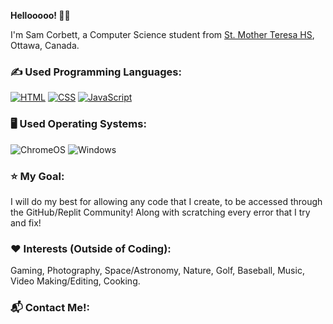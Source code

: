 **Hellooooo! 👋😊**
<p>I'm Sam Corbett, a Computer Science student from <a href="http://mths.ca">St. Mother Teresa HS</a>, Ottawa, Canada.</p>

### ✍ Used Programming Languages:
<p>
 <a href="https://github.com/search?q=user%3Asam-corbett+language%3Ahtml"><img alt="HTML" src="https://img.shields.io/badge/HTML-E34F26.svg?logo=html5&logoColor=white"></a>
 <a href="https://github.com/search?q=user%3Asam-corbett+language%3Acss"><img alt="CSS" src="https://img.shields.io/badge/CSS-1572B6.svg?logo=css3&logoColor=white"></a>
 <a href="https://github.com/search?q=user%3Asam-corbett+language%3Ajavascript"><img alt="JavaScript" src="https://img.shields.io/badge/JavaScript-F7DF1E.svg?logo=javascript&logoColor=black"></a>
</p>
 
### 🖥️ Used Operating Systems:
<p>
 <img src="https://img.shields.io/badge/chrome%20os-3d89fc?logo=google%20chrome&logoColor=white" alt="ChromeOS">
   <img src="https://img.shields.io/badge/Windows-0078D6?logo=windows&logoColor=white" alt="Windows">
</p>

### ⭐ My Goal:
<p>I will do my best for allowing any code that I create, to be accessed through the GitHub/Replit Community! Along with scratching every error that I try and fix!</p>

### ❤ Interests (Outside of Coding):
<p>Gaming, Photography, Space/Astronomy, Nature, Golf, Baseball, Music, Video Making/Editing, Cooking.</p>

### 📬 Contact Me!:
